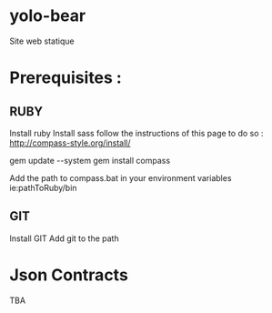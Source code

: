yolo-bear
=========

Site web statique

Prerequisites :
==============

RUBY
------------
Install ruby
Install sass
follow the instructions of this page to do so : http://compass-style.org/install/

gem update --system
gem install compass

Add the path to compass.bat in your environment variables  ie:pathToRuby/bin

GIT
------------
Install GIT
Add git to the path


Json Contracts
==============


TBA